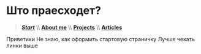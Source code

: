 # Што праесходет?

> [**_Start_**](/) \\\ [**About me**](/about) \\\ [**Projects**](/projects) \\\ [**Articles**](/articles)

 Приветики
 Не знаю, как оформить стартовую страничку
 Лучше чекать линки выше
